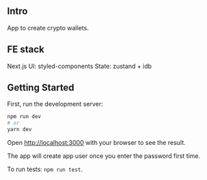 ## Intro

App to create crypto wallets.

## FE stack

Next.js
UI: styled-components
State: zustand + idb


## Getting Started

First, run the development server:

```bash
npm run dev
# or
yarn dev
```

Open [http://localhost:3000](http://localhost:3000) with your browser to see the result.

The app will create app user once you enter the password first time.

To run tests: `npm run test`.
